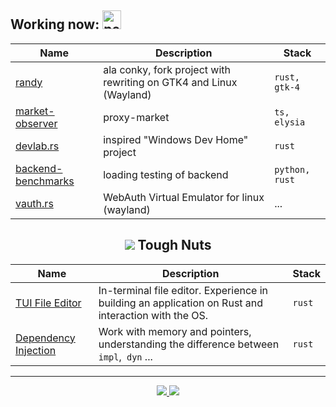 [//]: # (about atomic projects)

<div>
  <h2 align>
    Working now:
    <img src="https://cdn3.emoji.gg/emojis/4275_pepe_5head.png" width="30" height="30" alt="pepe-big-brain">  
  </h2>
</div>

| Name | Description | Stack |
| --- | --- | --- |
| [randy](https://github.com/TakiMoysha/randy) | ala conky, fork project with rewriting on GTK4 and Linux (Wayland) | `rust, gtk-4` |
| [market-observer](https://github.com/TakiMoysha/market-observer) | proxy-market | `ts, elysia` |
| [devlab.rs]() | inspired "Windows Dev Home" project | `rust` |
| [backend-benchmarks](https://github.com/TakiMoysha/backend-benchmarks) | loading testing of backend | `python, rust` |
| [vauth.rs]() | WebAuth Virtual Emulator for linux (wayland) | ... |

<div align="center">
  <h2 align>
    <img src="https://cdn.discordapp.com/emojis/880136215700050001.webp?size=22&quality=lossless">
    Tough Nuts
  </h2>
</div>

| Name | Description | Stack |
| --- | --- | --- |
| [TUI File Editor](https://github.com/TakiMoysha/tm-rust-book/tree/main/practice/tui-text-editor) | In-terminal file editor. Experience in building an application on Rust and interaction with the OS. | `rust` |
| [Dependency Injection](https://github.com/TakiMoysha/tm-rust-book/tree/main/practice/dependency_injection) | Work with memory and pointers, understanding the difference between `impl`,` dyn` ... | `rust` |

---

<div align="center">
  <a href="https://github.com/TakiMoysha/">
    <img src="https://github-readme-streak-stats.herokuapp.com/?user=takimoysha&layout=compact&theme=radical&ring=e73737&currStreakNum=ffffff&hide_border=true&background=0E1118">
  </a>
  <a href="https://github.com/TakiMoysha/">
    <img src="https://github-readme-stats.vercel.app/api/top-langs/?username=takimoysha&layout=compact&langs_count=10&theme=radical&ring=e73737&currStreakNum=ffffff&hide_border=true&background=0E1118" />
  </a>
</div>


